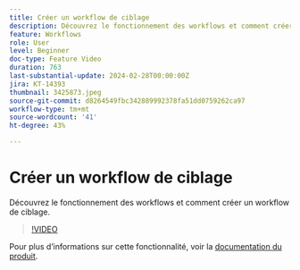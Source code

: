```yaml
---
title: Créer un workflow de ciblage
description: Découvrez le fonctionnement des workflows et comment créer un workflow de ciblage.
feature: Workflows
role: User
level: Beginner
doc-type: Feature Video
duration: 763
last-substantial-update: 2024-02-28T00:00:00Z
jira: KT-14393
thumbnail: 3425873.jpeg
source-git-commit: d8264549fbc342889992378fa51dd0759262ca97
workflow-type: tm+mt
source-wordcount: '41'
ht-degree: 43%

---
```



# Créer un workflow de ciblage

Découvrez le fonctionnement des workflows et comment créer un workflow de ciblage.

>[!VIDEO](https://video.tv.adobe.com/v/3425873/?learn=on)


Pour plus d’informations sur cette fonctionnalité, voir la [documentation du produit](https://experienceleague.adobe.com/docs/campaign-web/v8/wf/gs-workflows.html).
